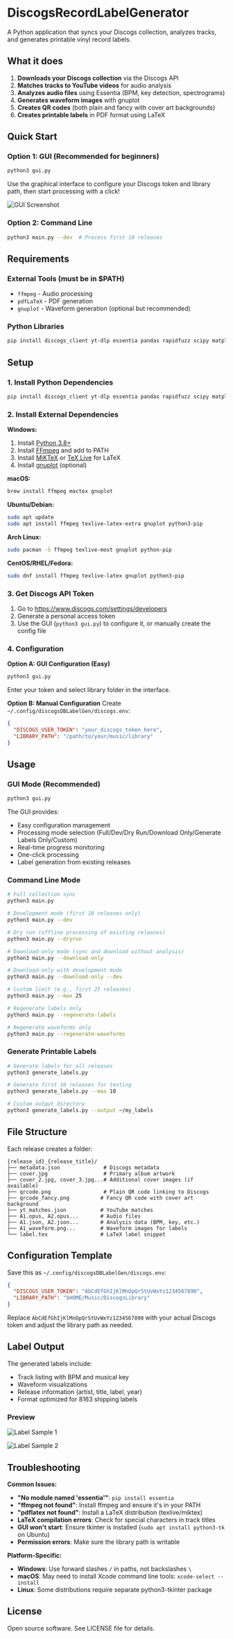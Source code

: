# DiscogsRecordLabelGenerator

A Python application that syncs your Discogs collection, analyzes tracks, and generates printable vinyl record labels.

## What it does

1. **Downloads your Discogs collection** via the Discogs API
2. **Matches tracks to YouTube videos** for audio analysis  
3. **Analyzes audio files** using Essentia (BPM, key detection, spectrograms)
4. **Generates waveform images** with gnuplot
5. **Creates QR codes** (both plain and fancy with cover art backgrounds)
6. **Creates printable labels** in PDF format using LaTeX

## Quick Start

### Option 1: GUI (Recommended for beginners)
```bash
python3 gui.py
```
Use the graphical interface to configure your Discogs token and library path, then start processing with a click!

![GUI Screenshot](screenshot_gui.png)

### Option 2: Command Line
```bash
python3 main.py --dev  # Process first 10 releases
```

## Requirements

### External Tools (must be in $PATH)
- `ffmpeg` - Audio processing
- `pdfLaTeX` - PDF generation  
- `gnuplot` - Waveform generation (optional but recommended)

### Python Libraries
```bash
pip install discogs_client yt-dlp essentia pandas rapidfuzz scipy matplotlib tqdm segno
```

## Setup

### 1. Install Python Dependencies
```bash
pip install discogs_client yt-dlp essentia pandas rapidfuzz scipy matplotlib tqdm segno
```

### 2. Install External Dependencies

**Windows:**
1. Install [Python 3.8+](https://python.org/downloads)
2. Install [FFmpeg](https://ffmpeg.org/download.html) and add to PATH
3. Install [MiKTeX](https://miktex.org/) or [TeX Live](https://tug.org/texlive/) for LaTeX
4. Install [gnuplot](http://www.gnuplot.info/) (optional)

**macOS:**
```bash
brew install ffmpeg mactex gnuplot
```

**Ubuntu/Debian:**
```bash
sudo apt update
sudo apt install ffmpeg texlive-latex-extra gnuplot python3-pip
```

**Arch Linux:**
```bash
sudo pacman -S ffmpeg texlive-most gnuplot python-pip
```

**CentOS/RHEL/Fedora:**
```bash
sudo dnf install ffmpeg texlive-latex gnuplot python3-pip
```

### 3. Get Discogs API Token

1. Go to https://www.discogs.com/settings/developers
2. Generate a personal access token
3. Use the GUI (`python3 gui.py`) to configure it, or manually create the config file

### 4. Configuration

**Option A: GUI Configuration (Easy)**
```bash
python3 gui.py
```
Enter your token and select library folder in the interface.

**Option B: Manual Configuration**
Create `~/.config/discogsDBLabelGen/discogs.env`:
```json
{
  "DISCOGS_USER_TOKEN": "your_discogs_token_here",
  "LIBRARY_PATH": "/path/to/your/music/library"
}
```

## Usage

### GUI Mode (Recommended)
```bash
python3 gui.py
```
The GUI provides:
- Easy configuration management
- Processing mode selection (Full/Dev/Dry Run/Download Only/Generate Labels Only/Custom)
- Real-time progress monitoring
- One-click processing
- Label generation from existing releases

### Command Line Mode
```bash
# Full collection sync
python3 main.py

# Development mode (first 10 releases only)
python3 main.py --dev

# Dry run (offline processing of existing releases)
python3 main.py --dryrun

# Download-only mode (sync and download without analysis)
python3 main.py --download-only

# Download-only with development mode
python3 main.py --download-only --dev

# Custom limit (e.g., first 25 releases)  
python3 main.py --max 25

# Regenerate labels only
python3 main.py --regenerate-labels

# Regenerate waveforms only
python3 main.py --regenerate-waveforms
```

### Generate Printable Labels
```bash
# Generate labels for all releases
python3 generate_labels.py

# Generate first 10 releases for testing
python3 generate_labels.py --max 10

# Custom output directory
python3 generate_labels.py --output ~/my_labels
```

## File Structure

Each release creates a folder:
```
{release_id}_{release_title}/
├── metadata.json              # Discogs metadata
├── cover.jpg                  # Primary album artwork
├── cover_2.jpg, cover_3.jpg...# Additional cover images (if available)
├── qrcode.png                 # Plain QR code linking to Discogs
├── qrcode_fancy.png          # Fancy QR code with cover art background
├── yt_matches.json           # YouTube matches
├── A1.opus, A2.opus...       # Audio files
├── A1.json, A2.json...       # Analysis data (BPM, key, etc.)
├── A1_waveform.png...        # Waveform images for labels
└── label.tex                 # LaTeX label snippet
```

## Configuration Template

Save this as `~/.config/discogsDBLabelGen/discogs.env`:
```json
{
  "DISCOGS_USER_TOKEN": "AbCdEfGhIjKlMnOpQrStUvWxYz1234567890",
  "LIBRARY_PATH": "$HOME/Music/DiscogsLibrary"
}
```

Replace `AbCdEfGhIjKlMnOpQrStUvWxYz1234567890` with your actual Discogs token and adjust the library path as needed.

## Label Output

The generated labels include:
- Track listing with BPM and musical key
- Waveform visualizations
- Release information (artist, title, label, year)
- Format optimized for 8163 shipping labels

### Preview

![Label Sample 1](sample.jpg)

![Label Sample 2](sample2.jpg)

## Troubleshooting

**Common Issues:**
- **"No module named 'essentia'"**: `pip install essentia`
- **"ffmpeg not found"**: Install ffmpeg and ensure it's in your PATH
- **"pdflatex not found"**: Install a LaTeX distribution (texlive/miktex)
- **LaTeX compilation errors**: Check for special characters in track titles
- **GUI won't start**: Ensure tkinter is installed (`sudo apt install python3-tk` on Ubuntu)
- **Permission errors**: Make sure the library path is writable

**Platform-Specific:**
- **Windows**: Use forward slashes `/` in paths, not backslashes `\`
- **macOS**: May need to install Xcode command line tools: `xcode-select --install`
- **Linux**: Some distributions require separate python3-tkinter package

## License

Open source software. See LICENSE file for details.